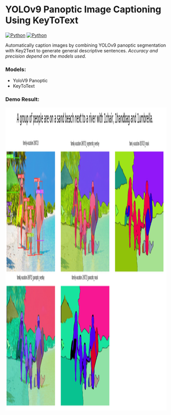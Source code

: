 # YOLOv9 Panoptic Image Captioning Using KeyToText
<a href="#" title="YoloV9"><img alt="Python" src="https://img.shields.io/badge/YOLO-V9-purple" height="150" align="center"/></a>
<a href="#" title="KeyToText"><img alt="Python" src="https://img.shields.io/badge/KeyToText-lightblue" height="150" align="center"/></a>

Automatically caption images by combining YOLOv9 panoptic segmentation with Key2Text to generate general descriptive sentences. *Accuracy and precision depend on the models used.*

### Models:
- YoloV9 Panoptic
- KeyToText

### Demo Result:

<img width="1512" height="944" alt="Screenshot 2025-08-05 at 2 30 39 PM" src="https://github.com/John-Da/Captioning-Image-Using-Key2Text/blob/main/result.png" />

